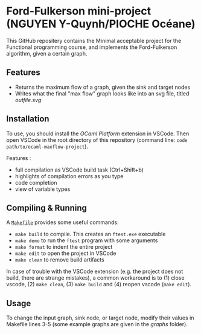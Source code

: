 # Ford-Fulkerson mini-project (NGUYEN Y-Quynh/PIOCHE Océane)

This GitHub repositery contains the Minimal acceptable project for the Functional programming course, and implements the Ford-Fulkerson algorithm, given a certain graph.

## Features

-   Returns the maximum flow of a graph, given the sink and target nodes
-   Writes what the final "max flow" graph looks like into an svg file, titled _outfile.svg_

## Installation

To use, you should install the _OCaml Platform_ extension in VSCode.
Then open VSCode in the root directory of this repository (command line: `code path/to/ocaml-maxflow-project`).

Features :

-   full compilation as VSCode build task (Ctrl+Shift+b)
-   highlights of compilation errors as you type
-   code completion
-   view of variable types

## Compiling & Running

A [`Makefile`](Makefile) provides some useful commands:

-   `make build` to compile. This creates an `ftest.exe` executable
-   `make demo` to run the `ftest` program with some arguments
-   `make format` to indent the entire project
-   `make edit` to open the project in VSCode
-   `make clean` to remove build artifacts

In case of trouble with the VSCode extension (e.g. the project does not build, there are strange mistakes), a common workaround is to (1) close vscode, (2) `make clean`, (3) `make build` and (4) reopen vscode (`make edit`).

## Usage

To change the input graph, sink node, or target node, modify their values in Makefile lines 3-5 (some example graphs are given in the _graphs_ folder).
